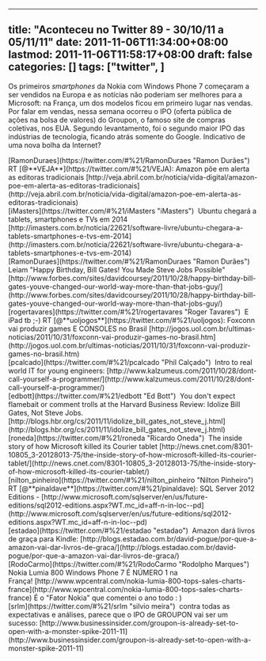 
---
title: "Aconteceu no Twitter 89 - 30/10/11 a 05/11/11"
date: 2011-11-06T11:34:00+08:00
lastmod: 2011-11-06T11:58:17+08:00
draft: false
categories: []
tags: ["twitter", ]
---


Os primeiros *smartphones* da Nokia com Windows Phone 7 começaram a ser vendidos na Europa e as notícias não poderiam ser melhores para a Microsoft: na França, um dos modelos ficou em primeiro lugar nas vendas. Por falar em vendas, nessa semana ocorreu o IPO (oferta pública de ações na bolsa de valores) do Groupon, o famoso site de compras coletivas, nos EUA. Segundo levantamento, foi o segundo maior IPO das indústrias de tecnologia, ficando atrás somente do Google. Indicativo de uma nova bolha da Internet?


<div class="tweet-row"><span class="tweet-user-name">[RamonDuraes](https://twitter.com/#%21/RamonDuraes "Ramon Durães")  </span>RT [@**VEJA**](https://twitter.com/#%21/VEJA): Amazon põe em alerta as editoras tradicionais [http://veja.abril.com.br/noticia/vida-digital/amazon-poe-em-alerta-as-editoras-tradicionais](http://veja.abril.com.br/noticia/vida-digital/amazon-poe-em-alerta-as-editoras-tradicionais)  


<div class="tweet-row"><span class="tweet-user-name">[iMasters](https://twitter.com/#%21/iMasters "iMasters")  </span>Ubuntu chegará a tablets, smartphones e TVs em 2014 [http://imasters.com.br/noticia/22621/software-livre/ubuntu-chegara-a-tablets-smartphones-e-tvs-em-2014](http://imasters.com.br/noticia/22621/software-livre/ubuntu-chegara-a-tablets-smartphones-e-tvs-em-2014)  


<div class="tweet-row"><span class="tweet-user-name">[RamonDuraes](https://twitter.com/#%21/RamonDuraes "Ramon Durães")  </span>Leiam "Happy Birthday, Bill Gates! You Made Steve Jobs Possible"   
[http://www.forbes.com/sites/davidcoursey/2011/10/28/happy-birthday-bill-gates-youve-changed-our-world-way-more-than-that-jobs-guy/](http://www.forbes.com/sites/davidcoursey/2011/10/28/happy-birthday-bill-gates-youve-changed-our-world-way-more-than-that-jobs-guy/)  


<div class="tweet-row"><span class="tweet-user-name">[rogertavares](https://twitter.com/#%21/rogertavares "Roger Tavares")  </span>E iPad tb ;-) RT [@**uoljogos**](https://twitter.com/#%21/uoljogos): Foxconn vai produzir games E CONSOLES no Brasil [http://jogos.uol.com.br/ultimas-noticias/2011/10/31/foxconn-vai-produzir-games-no-brasil.htm](http://jogos.uol.com.br/ultimas-noticias/2011/10/31/foxconn-vai-produzir-games-no-brasil.htm)  


<div class="tweet-row"><span class="tweet-user-name">[pcalcado](https://twitter.com/#%21/pcalcado "Phil Calçado")  </span>Intro to real world IT for young engineers: [http://www.kalzumeus.com/2011/10/28/dont-call-yourself-a-programmer/](http://www.kalzumeus.com/2011/10/28/dont-call-yourself-a-programmer/)  


<div class="tweet-row"><span class="tweet-user-name">[edbott](https://twitter.com/#%21/edbott "Ed Bott")  </span>You don't expect flamebait or comment trolls at the Harvard Business Review: Idolize Bill Gates, Not Steve Jobs. [http://blogs.hbr.org/cs/2011/11/idolize_bill_gates_not_steve_j.html](http://blogs.hbr.org/cs/2011/11/idolize_bill_gates_not_steve_j.html)  


<div class="tweet-row"><span class="tweet-user-name">[roneda](https://twitter.com/#%21/roneda "Ricardo Oneda")  </span>The inside story of how Microsoft killed its Courier tablet [http://news.cnet.com/8301-10805_3-20128013-75/the-inside-story-of-how-microsoft-killed-its-courier-tablet/](http://news.cnet.com/8301-10805_3-20128013-75/the-inside-story-of-how-microsoft-killed-its-courier-tablet/)  


<div class="tweet-row"><span class="tweet-user-name">[nilton_pinheiro](https://twitter.com/#%21/nilton_pinheiro "Nilton Pinheiro")  </span>RT [@**pinaldave**](https://twitter.com/#%21/pinaldave): SQL Server 2012 Editions - [http://www.microsoft.com/sqlserver/en/us/future-editions/sql2012-editions.aspx?WT.mc_id=aff-n-in-loc--pd](http://www.microsoft.com/sqlserver/en/us/future-editions/sql2012-editions.aspx?WT.mc_id=aff-n-in-loc--pd)  


<div class="tweet-row"><span class="tweet-user-name">[estadao](https://twitter.com/#%21/estadao "estadao")  </span>Amazon dará livros de graça para Kindle: [http://blogs.estadao.com.br/david-pogue/por-que-a-amazon-vai-dar-livros-de-graca/](http://blogs.estadao.com.br/david-pogue/por-que-a-amazon-vai-dar-livros-de-graca/)  


<div class="tweet-row"><span class="tweet-user-name">[RodoCarmo](https://twitter.com/#%21/RodoCarmo "Rodolpho Marques")  </span>Nokia Lumia 800 Windows Phone 7 É NÚMERO 1 na França! [http://www.wpcentral.com/nokia-lumia-800-tops-sales-charts-france](http://www.wpcentral.com/nokia-lumia-800-tops-sales-charts-france) É o "Fator Nokia" que comentei o ano todo : )  


<div class="tweet-row"><span class="tweet-user-name">[srlm](https://twitter.com/#%21/srlm "silvio meira")  </span>contra todas as expectativas e análises, parece que o IPO de GROUPON vai ser um sucesso:   
[http://www.businessinsider.com/groupon-is-already-set-to-open-with-a-monster-spike-2011-11](http://www.businessinsider.com/groupon-is-already-set-to-open-with-a-monster-spike-2011-11)  

</div>
</div>
</div>
</div>
</div>
</div>
</div>
</div>
</div>
</div>
</div>

